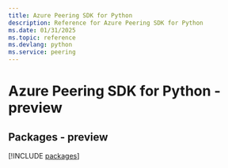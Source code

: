 ```yaml
---
title: Azure Peering SDK for Python
description: Reference for Azure Peering SDK for Python
ms.date: 01/31/2025
ms.topic: reference
ms.devlang: python
ms.service: peering
---
```

# Azure Peering SDK for Python - preview
## Packages - preview
[!INCLUDE [packages](peering-index.md)]